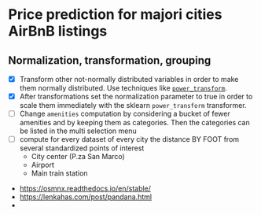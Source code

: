 # Price prediction for majori cities AirBnB listings

## Normalization, transformation, grouping

- [X] Transform other not-normally distributed variables in order to make them normally distributed. Use techniques like [`power_transform`](https://scikit-learn.org/stable/modules/generated/sklearn.preprocessing.power_transform.html).
- [X] After transformations set the normalization parameter to true in order to scale them immediately with the sklearn `power_transform` transformer.
- [ ] Change `amenities` computation by considering a bucket of fewer amenities and by keeping them as categories. Then the categories can be listed in the multi selection menu
- [ ] compute for every dataset of every city the distance BY FOOT from several standardized points of interest
  - City center (P.za San Marco)
  - Airport
  - Main train station
 - https://osmnx.readthedocs.io/en/stable/
 - https://lenkahas.com/post/pandana.html
 - 